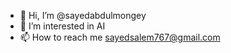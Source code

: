 - 👋 Hi, I’m @sayedabdulmongey
- 👀 I’m interested in AI
- 📫 How to reach me sayedsalem767@gmail.com

<!---
sayedabdulmongey/sayedabdulmongey is a ✨ special ✨ repository because its `README.md` (this file) appears on your GitHub profile.
You can click the Preview link to take a look at your changes.
--->
